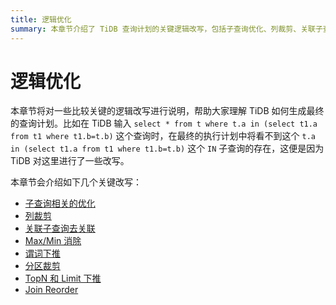 ```yaml
---
title: 逻辑优化
summary: 本章节介绍了 TiDB 查询计划的关键逻辑改写，包括子查询优化、列裁剪、关联子查询去关联、Max/Min 消除、谓词下推、分区裁剪、TopN 和 Limit 下推以及 Join 重排序。这些改写帮助 TiDB 生成最终的查询计划，提高查询效率。
---
```


# 逻辑优化

本章节将对一些比较关键的逻辑改写进行说明，帮助大家理解 TiDB 如何生成最终的查询计划。比如在 TiDB 输入 `select * from t where t.a in (select t1.a from t1 where t1.b=t.b)` 这个查询时，在最终的执行计划中将看不到这个 `t.a in (select t1.a from t1 where t1.b=t.b)` 这个 `IN` 子查询的存在，这便是因为 TiDB 对这里进行了一些改写。

本章节会介绍如下几个关键改写：

- [子查询相关的优化](/subquery-optimization.md)
- [列裁剪](/column-pruning.md)
- [关联子查询去关联](/correlated-subquery-optimization.md)
- [Max/Min 消除](/max-min-eliminate.md)
- [谓词下推](/predicate-push-down.md)
- [分区裁剪](/partition-pruning.md)
- [TopN 和 Limit 下推](/topn-limit-push-down.md)
- [Join Reorder](/join-reorder.md)
